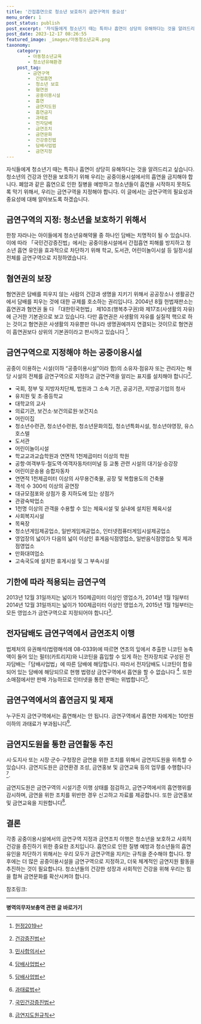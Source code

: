 ```yaml
---
title: '간접흡연으로 청소년 보호하기 금연구역의 중요성'
menu_order: 1
post_status: publish
post_excerpt: '자식들에게 청소년기 때는 특히나 흡연이 상당히 유해하다는 것을 알려드리고 싶습니다. 청소년의 건강과 안전을 보호하기 위해 우리는 공중이용시설에서의 흡연을 금지해야 합니다. 폐암과 같은 흡연으로 인한 질병을 예방하고 청소년들이 흡연을 시작하지 못하도록 막기 위해서, 우리는 금연구역을 지정해야 합니다. 이 글에서는 금연구역의 필요성과 중요성에 대해 알아보도록 하겠습니다.'
post_date: 2023-12-17 08:26:55
featured_image: _images/아동청소년교육.png
taxonomy:
    category:
        - 아동청소년교육
        - 청소년유해환경
    post_tag:
        - 금연구역
        -  간접흡연
        -  청소년 보호
        -  혐연권
        -  공중이용시설
        -  흡연
        -  금연지도원
        -  흡연금지
        -  과태료
        -  전자담배
        -  금연조치
        -  금연문화
        -  건강증진법
        -  담배사업법
        -  금연지정
---
```




자식들에게 청소년기 때는 특히나 흡연이 상당히 유해하다는 것을 알려드리고 싶습니다. 청소년의 건강과 안전을 보호하기 위해 우리는 공중이용시설에서의 흡연을 금지해야 합니다. 폐암과 같은 흡연으로 인한 질병을 예방하고 청소년들이 흡연을 시작하지 못하도록 막기 위해서, 우리는 금연구역을 지정해야 합니다. 이 글에서는 금연구역의 필요성과 중요성에 대해 알아보도록 하겠습니다.

## 금연구역의 지정: 청소년을 보호하기 위해서

한창 자라나는 아이들에게 청소년유해약물 중 하나인 담배는 치명적이 될 수 있습니다. 이에 따라 「국민건강증진법」에서는 공중이용시설에서 간접흡연 피해를 방지하고 청소년 흡연 유인을 효과적으로 차단하기 위해 학교, 도서관, 어린이놀이시설 등 일정시설 전체를 금연구역으로 지정하였습니다.


## 혐연권의 보장

혐연권은 담배를 피우지 않는 사람의 건강과 생명을 지키기 위해서 공공장소나 생활공간에서 담배를 피우는 것에 대한 규제를 호소하는 권리입니다. 2004년 8월 헌법재판소는 흡연권과 혐연권 둘 다 「대한민국헌법」 제10조(행복추구권)와 제17조(사생활의 자유)에 근거한 기본권으로 보고 있습니다. 다만 흡연권은 사생활의 자유를 실질적 핵으로 하는 것이고 혐연권은 사생활의 자유뿐만 아니라 생명권에까지 연결되는 것이므로 혐연권이 흡연권보다 상위의 기본권이라고 판시하고 있습니다 [^1].

## 금연구역으로 지정해야 하는 공중이용시설

공중이 이용하는 시설(이하 “공중이용시설”이라 함)의 소유자·점유자 또는 관리자는 해당 시설의 전체를 금연구역으로 지정하고 금연구역을 알리는 표지를 설치해야 합니다[^2].

- 국회, 정부 및 지방자치단체, 법원과 그 소속 기관, 공공기관, 지방공기업의 청사
- 유치원 및 초·중등학교
- 대학교의 교사
- 의료기관, 보건소·보건의료원·보건지소
- 어린이집
- 청소년수련관, 청소년수련원, 청소년문화의집, 청소년특화시설, 청소년야영장, 유스호스텔
- 도서관
- 어린이놀이시설
- 학교교과교습학원과 연면적 1천제곱미터 이상의 학원
- 공항·여객부두·철도역·여객자동차터미널 등 교통 관련 시설의 대기실·승강장
- 어린이운송용 승합자동차
- 연면적 1천제곱미터 이상의 사무용건축물, 공장 및 복합용도의 건축물
- 객석 수 300석 이상의 공연장
- 대규모점포와 상점가 중 지하도에 있는 상점가
- 관광숙박업소 
- 1천명 이상의 관객을 수용할 수 있는 체육시설 및 실내에 설치된 체육시설
- 사회복지시설
- 목욕장
- 청소년게임제공업소, 일반게임제공업소, 인터넷컴퓨터게임시설제공업소
- 영업장의 넓이가 다음의 넓이 이상인 휴게음식점영업소, 일반음식점영업소 및 제과점영업소
- 만화대여업소
- 고속국도에 설치한 휴게시설 및 그 부속시설

## 기한에 따라 적용되는 금연구역

2013년 12월 31일까지는 넓이가 150제곱미터 이상인 영업소가, 2014년 1월 1일부터 2014년 12월 31일까지는 넓이가 100제곱미터 이상인 영업소가, 2015년 1월 1일부터는 모든 영업소가 금연구역으로 지정되어야 합니다[^3].

## 전자담배도 금연구역에서 금연조치 이행

법제처의 유권해석(법령해석례 08-0339)에 따르면 연초의 잎에서 추출한 니코틴 농축액이 들어 있는 필터(카트리지)와 니코틴을 흡입할 수 있게 하는 전자장치로 구성된 전자담배는「담배사업법」에 따른 담배에 해당합니다. 따라서 전자담배도 니코틴이 함유되어 있는 담배에 해당되므로 현행 법령상 금연구역에서 흡연을 할 수 없습니다 [^4]. 또한 소매점에서만 판매 가능하므로 인터넷을 통한 판매는 위법합니다[^4].

## 금연구역에서의 흡연금지 및 제재

누구든지 금연구역에서는 흡연해서는 안 됩니다. 금연구역에서 흡연한 자에게는 10만원 이하의 과태료가 부과됩니다[^5].

## 금연지도원을 통한 금연활동 추진

시·도지사 또는 시장·군수·구청장은 금연을 위한 조치를 위해서 금연지도원을 위촉할 수 있습니다. 금연지도원은 금연환경 조성, 금연홍보 및 금연교육 등의 업무를 수행합니다[^6].

금연지도원은 금연구역의 시설기준 이행 상태를 점검하고, 금연구역에서의 흡연행위를 감시하며, 금연을 위한 조치를 위반한 경우 신고하고 자료를 제공합니다. 또한 금연홍보 및 금연교육을 지원합니다[^7].

## 결론

각종 공중이용시설에서의 금연구역 지정과 금연조치 이행은 청소년을 보호하고 사회적 건강을 증진하기 위한 중요한 조치입니다. 흡연으로 인한 질병 예방과 청소년들의 흡연 유인을 차단하기 위해서는 우리 모두가 금연구역을 지키는 규칙을 준수해야 합니다. 향후에는 더 많은 공중이용시설을 금연구역으로 지정하고, 더욱 체계적인 금연지원 활동을 추진하는 것이 필요합니다. 청소년들의 건강한 성장과 사회적인 건강을 위해 우리는 힘을 합쳐 금연문화를 확산시켜야 합니다.

참조링크:
[^1]: [헌정2019](https://example.com/헌정2019)
[^2]: [건강증진법](https://example.com/건강증진법)
[^3]: [민사합의서](https://example.com/민사합의서)
[^4]: [담배사업법](https://example.com/담배사업법)
[^5]: [과태료법](https://example.com/과태료법)
[^6]: [국민건강증진법](https://example.com/국민건강증진법)
[^7]: [금연지도원규칙](https://example.com/금연지도원규칙)
<!-- wp:separator -->
<hr class="wp-block-separator has-alpha-channel-opacity"/>
<!-- /wp:separator -->

<!-- wp:group {"backgroundColor":"base","layout":{"type":"constrained"}} -->
<div class="wp-block-group has-base-background-color has-background"><!-- wp:paragraph {"align":"center","fontSize":"medium"} -->
<p class="has-text-align-center has-large-font-size"><strong>병역의무자보충역 관련 글 바로가기</strong></p>
<!-- /wp:paragraph -->


<!-- wp:latest-posts
{"categories":[{"id":9045,"count":19,"description":"","link":"https://uknowlaw.com/category/%eb%b3%91%ec%97%ad%ec%9d%98%eb%ac%b4%ec%9e%90%eb%b3%b4%ec%b6%a9%ec%97%ad/","name":"병역의무자보충역","slug":"병역의무자보충역","taxonomy":"category","parent":0,"meta":[],"_links":{"self":[{"href":"https://uknowlaw.com/wp-json/wp/v2/categories/9045"}],"collection":[{"href":"https://uknowlaw.com/wp-json/wp/v2/categories"}],"about":[{"href":"https://uknowlaw.com/wp-json/wp/v2/taxonomies/category"}],"wp:post_type":[{"href":"https://uknowlaw.com/wp-json/wp/v2/posts?categories=9045"}],"curies":[{"name":"wp","href":"https://api.w.org/{rel}","templated":true}]}}],"postsToShow":100,"excerptLength":28,"postLayout":"grid","columns":2,"featuredImageAlign":"left","featuredImageSizeSlug":"large","fontSize":"small"} /--></div>
<!-- /wp:group -->